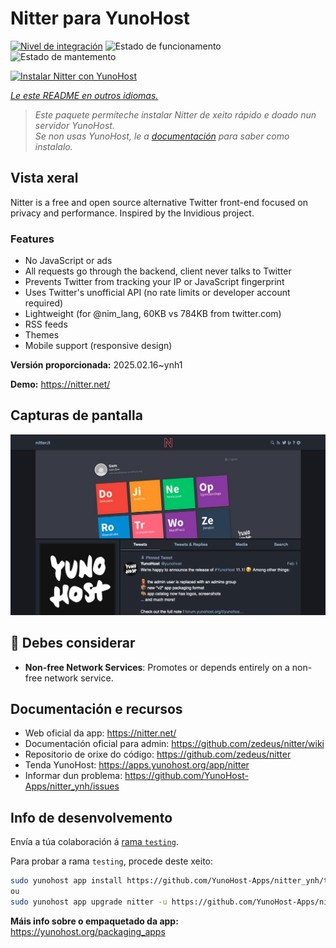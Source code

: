 <!--
NOTA: Este README foi creado automáticamente por <https://github.com/YunoHost/apps/tree/master/tools/readme_generator>
NON debe editarse manualmente.
-->

# Nitter para YunoHost

[![Nivel de integración](https://apps.yunohost.org/badge/integration/nitter)](https://ci-apps.yunohost.org/ci/apps/nitter/)
![Estado de funcionamento](https://apps.yunohost.org/badge/state/nitter)
![Estado de mantemento](https://apps.yunohost.org/badge/maintained/nitter)

[![Instalar Nitter con YunoHost](https://install-app.yunohost.org/install-with-yunohost.svg)](https://install-app.yunohost.org/?app=nitter)

*[Le este README en outros idiomas.](./ALL_README.md)*

> *Este paquete permíteche instalar Nitter de xeito rápido e doado nun servidor YunoHost.*  
> *Se non usas YunoHost, le a [documentación](https://yunohost.org/install) para saber como instalalo.*

## Vista xeral

Nitter is a free and open source alternative Twitter front-end focused on privacy and performance.
Inspired by the Invidious project.

### Features

- No JavaScript or ads
- All requests go through the backend, client never talks to Twitter
- Prevents Twitter from tracking your IP or JavaScript fingerprint
- Uses Twitter's unofficial API (no rate limits or developer account required)
- Lightweight (for @nim_lang, 60KB vs 784KB from twitter.com)
- RSS feeds
- Themes
- Mobile support (responsive design)


**Versión proporcionada:** 2025.02.16~ynh1

**Demo:** <https://nitter.net/>

## Capturas de pantalla

![Captura de pantalla de Nitter](./doc/screenshots/screenshot.png)

## :red_circle: Debes considerar

- **Non-free Network Services**: Promotes or depends entirely on a non-free network service.

## Documentación e recursos

- Web oficial da app: <https://nitter.net/>
- Documentación oficial para admin: <https://github.com/zedeus/nitter/wiki>
- Repositorio de orixe do código: <https://github.com/zedeus/nitter>
- Tenda YunoHost: <https://apps.yunohost.org/app/nitter>
- Informar dun problema: <https://github.com/YunoHost-Apps/nitter_ynh/issues>

## Info de desenvolvemento

Envía a túa colaboración á [rama `testing`](https://github.com/YunoHost-Apps/nitter_ynh/tree/testing).

Para probar a rama `testing`, procede deste xeito:

```bash
sudo yunohost app install https://github.com/YunoHost-Apps/nitter_ynh/tree/testing --debug
ou
sudo yunohost app upgrade nitter -u https://github.com/YunoHost-Apps/nitter_ynh/tree/testing --debug
```

**Máis info sobre o empaquetado da app:** <https://yunohost.org/packaging_apps>
